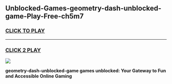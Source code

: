 
## Unblocked-Games-geometry-dash-unblocked-game-Play-Free-ch5m7
<h3>
<a href="https://premium76.site?title=geometry-dash-unblocked-game&ref=23A">CLICK TO PLAY</a></h3>
<hr>

<h3>
<a href="https://premium76.site?title=geometry-dash-unblocked-game&ref=23A">CLICK 2 PLAY</a>
  
</h3>

<a href="https://premium76.site?title=geometry-dash-unblocked-game&ref=23A"><img src="https://clearcache.store/games.png"></a>


**geometry-dash-unblocked-game games unblocked: Your Gateway to Fun and Accessible Online Gaming**
